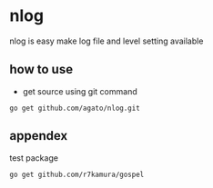 # nlog

nlog is easy make log file and  level setting available

## how to use

* get source using git command

```
go get github.com/agato/nlog.git
```



## appendex


test package

```
go get github.com/r7kamura/gospel
```


